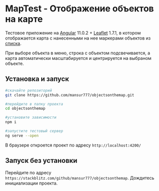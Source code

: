 # MapTest - Отображение объектов на карте

Тестовое приложение на [Angular](https://github.com/angular/angular-cli) 11.0.2 + [Leaflet](https://github.com/Leaflet/Leaflet) 1.7.1,
в котором отображается карта с нанесенными на нее маркерами объектов из [списка](https://raw.githubusercontent.com/waliot/test-tasks/master/assets/data/frontend-1-dataset.json).

При выборе объекта в меню, строка с объектом подсвечивается, а карта автоматически масштабируется и центрируется на выбраном объекте.

## Установка и запуск

```sh
#скачайте репозиторий
git clone https://github.com/mansur777/objectsonthemap.git

#перейдите в папку проекта
cd objectsonthemap

#установите зависимости
npm i

#запустите тестовый сервер
ng serve --open
```

В браузере откроется проект по адресу `http://localhost:4200/`

## Запуск без установки

Перейдите по адресу `https://stackblitz.com/github/mansur777/objectsonthemap`. Дождитесь инициализации проекта.
